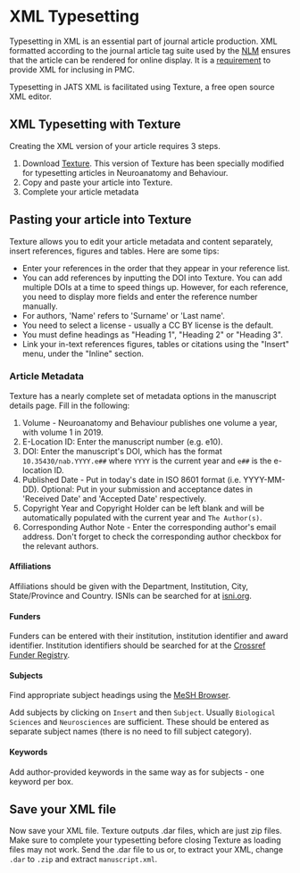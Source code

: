 # XML Typesetting

Typesetting in XML is an essential part of journal article production. XML formatted according to the journal article tag suite used by the [NLM](https://jats.nlm.nih.gov/) ensures that the article can be rendered for online display. It is a [requirement](https://www.ncbi.nlm.nih.gov/pmc/about/guidelines/#techqual) to provide XML for inclusing in PMC.

Typesetting in JATS XML is facilitated using Texture, a free open source XML editor.

## XML Typesetting with Texture

Creating the XML version of your article requires 3 steps.

1. Download [Texture](https://github.com/epistemehealth/texture/releases/tag/v3-nab). This version of Texture has been specially modified for typesetting articles in Neuroanatomy and Behaviour.
2. Copy and paste your article into Texture.
3. Complete your article metadata

## Pasting your article into Texture

Texture allows you to edit your article metadata and content separately, insert references, figures and tables. Here are some tips:

* Enter your references in the order that they appear in your reference list.
* You can add references by inputting the DOI into Texture. You can add multiple DOIs at a time to speed things up. However, for each reference, you need to display more fields and enter the reference number manually.
* For authors, 'Name' refers to 'Surname' or 'Last name'.
* You need to select a license - usually a CC BY license is the default.
* You must define headings as "Heading 1", "Heading 2" or "Heading 3".
* Link your in-text references figures, tables or citations using the "Insert" menu, under the "Inline" section.

### Article Metadata

Texture has a nearly complete set of metadata options in the manuscript details page. Fill in the following:

1. Volume - Neuroanatomy and Behaviour publishes one volume a year, with volume 1 in 2019.
2. E-Location ID: Enter the manuscript number (e.g. e10).
3. DOI: Enter the manuscript's DOI, which has the format `10.35430/nab.YYYY.e##` where `YYYY` is the current year and `e##` is the e-location ID.
3. Published Date - Put in today's date in ISO 8601 format (i.e. YYYY-MM-DD). Optional: Put in your submission and acceptance dates in 'Received Date' and 'Accepted Date' respectively.
4. Copyright Year and Copyright Holder can be left blank and will be automatically populated with the current year and `The Author(s)`.
5. Corresponding Author Note - Enter the corresponding author's email address. Don't forget to check the corresponding author checkbox for the relevant authors.

#### Affiliations

Affiliations should be given with the Department, Institution, City, State/Province and Country. ISNIs can be searched for at [isni.org](https://www.isni.org).

#### Funders

Funders can be entered with their institution, institution identifier and award identifier. Institution identifiers should be searched for at the [Crossref Funder Registry](https://www.crossref.org/services/funder-registry/).

#### Subjects

Find appropriate subject headings using the [MeSH Browser](https://meshb.nlm.nih.gov/search).

Add subjects by clicking on `Insert` and then `Subject`. Usually `Biological Sciences` and `Neurosciences` are sufficient. These should be entered as separate subject names (there is no need to fill subject category).

#### Keywords

Add author-provided keywords in the same way as for subjects - one keyword per box. 

## Save your XML file

Now save your XML file. Texture outputs .dar files, which are just zip files. Make sure to complete your typesetting before closing Texture as loading files may not work. Send the .dar file to us or, to extract your XML, change `.dar` to `.zip` and extract `manuscript.xml`.
